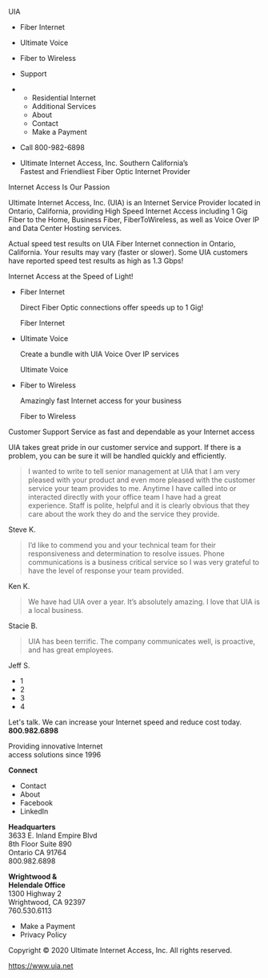 UIA

*   Fiber Internet
*   Ultimate Voice
*   Fiber to Wireless
*   Support
*   *   Residential Internet
    *   Additional Services
    *   About
    *   Contact
    *   Make a Payment
*   Call 800-982-6898

*   Ultimate Internet Access, Inc. Southern California’s Fastest and Friendliest Fiber Optic Internet Provider

Internet Access Is Our Passion

Ultimate Internet Access, Inc. (UIA) is an Internet Service Provider located in Ontario, California, providing High Speed Internet Access including 1 Gig Fiber to the Home, Business Fiber, FiberToWireless, as well as Voice Over IP and Data Center Hosting services.

Actual speed test results on UIA Fiber Internet connection in Ontario, California. Your results may vary (faster or slower). Some UIA customers have reported speed test results as high as 1.3 Gbps!

Internet Access at the Speed of Light!

*   Fiber Internet
    
    Direct Fiber Optic connections offer speeds up to 1 Gig!
    
    Fiber Internet
*   Ultimate Voice
    
    Create a bundle with UIA Voice Over IP services
    
    Ultimate Voice
*   Fiber to Wireless
    
    Amazingly fast Internet access for your business
    
    Fiber to Wireless

Customer Support Service as fast and dependable as your Internet access

UIA takes great pride in our customer service and support. If there is a problem, you can be sure it will be handled quickly and efficiently.

> I wanted to write to tell senior management at UIA that I am very pleased with your product and even more pleased with the customer service your team provides to me. Anytime I have called into or interacted directly with your office team I have had a great experience. Staff is polite, helpful and it is clearly obvious that they care about the work they do and the service they provide.

Steve K.

> I’d like to commend you and your technical team for their responsiveness and determination to resolve issues. Phone communications is a business critical service so I was very grateful to have the level of response your team provided.

Ken K.

> We have had UIA over a year. It’s absolutely amazing. I love that UIA is a local business.

Stacie B.

> UIA has been terrific. The company communicates well, is proactive, and has great employees.

Jeff S.

*   1
*   2
*   3
*   4

Let's talk. We can increase your Internet speed and reduce cost today. **800.982.6898**

Providing innovative Internet  
access solutions since 1996

**Connect**  

*   Contact
*   About
*   Facebook
*   LinkedIn

**Headquarters**  
3633 E. Inland Empire Blvd  
8th Floor Suite 890  
Ontario CA 91764  
800.982.6898

**Wrightwood &  
Helendale Office**  
1300 Highway 2  
Wrightwood, CA 92397  
760.530.6113

*   Make a Payment
*   Privacy Policy

Copyright © 2020 Ultimate Internet Access, Inc. All rights reserved.

https://www.uia.net